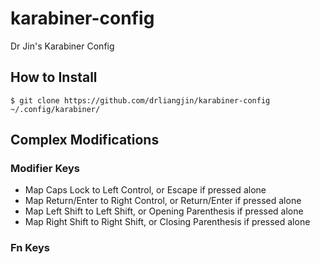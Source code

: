 # karabiner-config
Dr Jin's Karabiner Config

## How to Install
```
$ git clone https://github.com/drliangjin/karabiner-config ~/.config/karabiner/
```

## Complex Modifications
### Modifier Keys
- Map Caps Lock to Left Control, or Escape if pressed alone
- Map Return/Enter to Right Control, or Return/Enter if pressed alone
- Map Left Shift to Left Shift, or Opening Parenthesis if pressed alone
- Map Right Shift to Right Shift, or Closing Parenthesis if pressed alone
### Fn Keys
